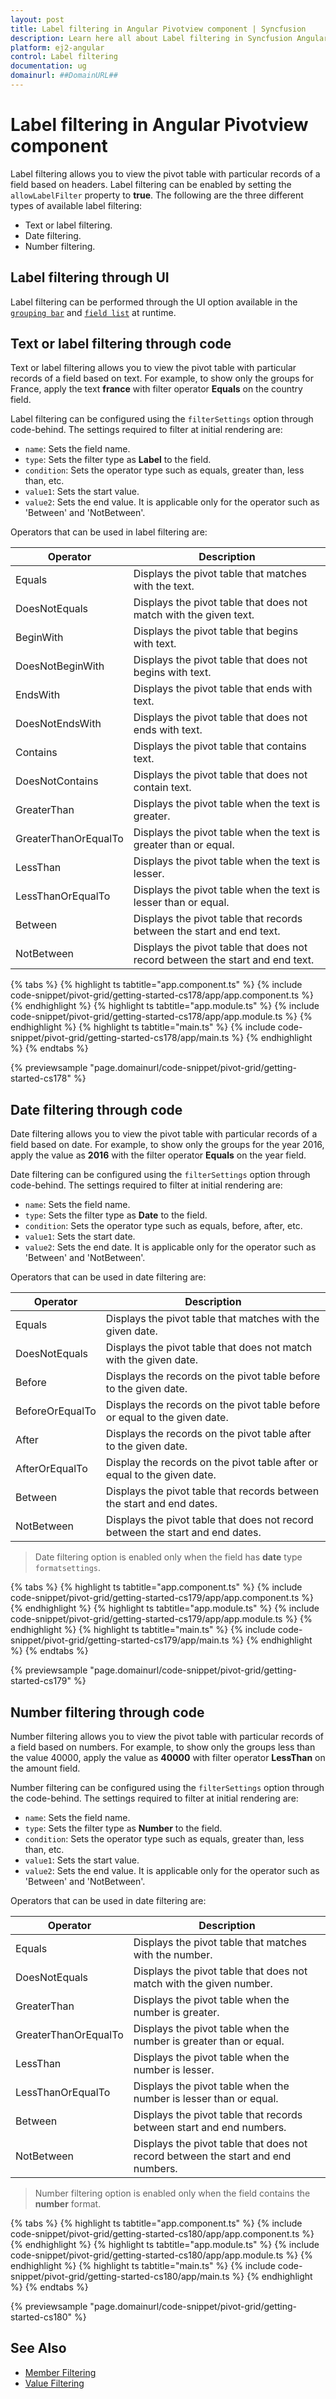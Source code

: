 ```yaml
---
layout: post
title: Label filtering in Angular Pivotview component | Syncfusion
description: Learn here all about Label filtering in Syncfusion Angular Pivotview component of Syncfusion Essential JS 2 and more.
platform: ej2-angular
control: Label filtering 
documentation: ug
domainurl: ##DomainURL##
---
```


# Label filtering in Angular Pivotview component

Label filtering allows you to view the pivot table with particular records of a field based on headers. Label filtering can be enabled by setting the `allowLabelFilter` property to **true**. The following are the three different types of available label filtering:

* Text or label filtering.
* Date filtering.
* Number filtering.

## Label filtering through UI

Label filtering can be performed through the UI option available in the [`grouping bar`](./grouping-bar) and [`field list`](./field-list) at runtime.

## Text or label filtering through code

Text or label filtering allows you to view the pivot table with particular records of a field based on text. For example, to show only the groups for France, apply the text **france** with filter operator **Equals** on the country field.

Label filtering can be configured using the `filterSettings` option through code-behind. The settings required to filter at initial rendering are:

* `name`: Sets the field name.
* `type`: Sets the filter type as **Label** to the field.
* `condition`: Sets the operator type such as equals, greater than, less than, etc.
* `value1`: Sets the start value.
* `value2`: Sets the end value. It is applicable only for the operator such as 'Between' and 'NotBetween'.

Operators that can be used in label filtering are:

| Operator | Description |
|------|-------------|
| Equals| Displays the pivot table that matches with the text.|
| DoesNotEquals| Displays the pivot table that does not match with the given text.|
| BeginWith| Displays the pivot table that begins with text.|
| DoesNotBeginWith| Displays the pivot table that does not begins with text.|
| EndsWith| Displays the pivot table that ends with text.|
| DoesNotEndsWith| Displays the pivot table that does not ends with text.|
| Contains| Displays the pivot table that contains text.|
| DoesNotContains| Displays the pivot table that does not contain text.|
| GreaterThan| Displays the pivot table when the text is greater.|
| GreaterThanOrEqualTo| Displays the pivot table when the text is greater than or equal.|
| LessThan| Displays the pivot table when the text is lesser.|
| LessThanOrEqualTo| Displays the pivot table when the text is lesser than or equal.|
| Between| Displays the pivot table that records between the start and end text.|
| NotBetween| Displays the pivot table that does not record between the start and end text.|

{% tabs %}
{% highlight ts tabtitle="app.component.ts" %}
{% include code-snippet/pivot-grid/getting-started-cs178/app/app.component.ts %}
{% endhighlight %}
{% highlight ts tabtitle="app.module.ts" %}
{% include code-snippet/pivot-grid/getting-started-cs178/app/app.module.ts %}
{% endhighlight %}
{% highlight ts tabtitle="main.ts" %}
{% include code-snippet/pivot-grid/getting-started-cs178/app/main.ts %}
{% endhighlight %}
{% endtabs %}
  
{% previewsample "page.domainurl/code-snippet/pivot-grid/getting-started-cs178" %}

## Date filtering through code

Date filtering allows you to view the pivot table with particular records of a field based on date. For example, to show only the groups for the year 2016, apply the value as **2016** with the filter operator **Equals** on the year field.

Date filtering can be configured using the `filterSettings` option through code-behind. The settings required to filter at initial rendering are:

* `name`: Sets the field name.
* `type`: Sets the filter type as **Date** to the field.
* `condition`: Sets the operator type such as equals, before, after, etc.
* `value1`: Sets the start date.
* `value2`: Sets the end date. It is applicable only for the operator such as 'Between' and 'NotBetween'.

Operators that can be used in date filtering are:

| Operator | Description |
|------|-------------|
| Equals| Displays the pivot table that matches with the given date.|
| DoesNotEquals| Displays the pivot table that does not match with the given date.|
| Before| Displays the records on the pivot table before to the given date.|
| BeforeOrEqualTo| Displays the records on the pivot table before or equal to the given date.|
| After| Displays the records on the pivot table after to the given date.|
| AfterOrEqualTo| Display the records on the pivot table after or equal to the given date.|
| Between| Displays the pivot table that records between the start and end dates.|
| NotBetween| Displays the pivot table that does not record between the start and end dates.|

> Date filtering option is enabled only when the field has **date** type `formatsettings`.

{% tabs %}
{% highlight ts tabtitle="app.component.ts" %}
{% include code-snippet/pivot-grid/getting-started-cs179/app/app.component.ts %}
{% endhighlight %}
{% highlight ts tabtitle="app.module.ts" %}
{% include code-snippet/pivot-grid/getting-started-cs179/app/app.module.ts %}
{% endhighlight %}
{% highlight ts tabtitle="main.ts" %}
{% include code-snippet/pivot-grid/getting-started-cs179/app/main.ts %}
{% endhighlight %}
{% endtabs %}
  
{% previewsample "page.domainurl/code-snippet/pivot-grid/getting-started-cs179" %}

## Number filtering through code

Number filtering allows you to view the pivot table with particular records of a field based on numbers. For example, to show only the groups less than the value 40000, apply the value as **40000** with filter operator **LessThan** on the amount field.

Number filtering can be configured using the `filterSettings` option through the code-behind. The settings required to filter at initial rendering are:

* `name`: Sets the field name.
* `type`: Sets the filter type as **Number** to the field.
* `condition`: Sets the operator type such as equals, greater than, less than, etc.
* `value1`: Sets the start value.
* `value2`: Sets the end value. It is applicable only for the operator such as 'Between' and 'NotBetween'.

Operators that can be used in date filtering are:

| Operator | Description |
|------|-------------|
| Equals| Displays the pivot table that matches with the number.|
| DoesNotEquals| Displays the pivot table that does not match with the given number.|
| GreaterThan| Displays the pivot table when the number is greater.|
| GreaterThanOrEqualTo| Displays the pivot table when the number is greater than or equal.|
| LessThan| Displays the pivot table when the number is lesser.|
| LessThanOrEqualTo| Displays the pivot table when the number is lesser than or equal.|
| Between| Displays the pivot table that records between start and end numbers.|
| NotBetween| Displays the pivot table that does not record between the start and end numbers.|

> Number filtering option is enabled only when the field contains the **number** format.

{% tabs %}
{% highlight ts tabtitle="app.component.ts" %}
{% include code-snippet/pivot-grid/getting-started-cs180/app/app.component.ts %}
{% endhighlight %}
{% highlight ts tabtitle="app.module.ts" %}
{% include code-snippet/pivot-grid/getting-started-cs180/app/app.module.ts %}
{% endhighlight %}
{% highlight ts tabtitle="main.ts" %}
{% include code-snippet/pivot-grid/getting-started-cs180/app/main.ts %}
{% endhighlight %}
{% endtabs %}
  
{% previewsample "page.domainurl/code-snippet/pivot-grid/getting-started-cs180" %}

## See Also

* [Member Filtering](./member-filtering)
* [Value Filtering](./value-filtering)